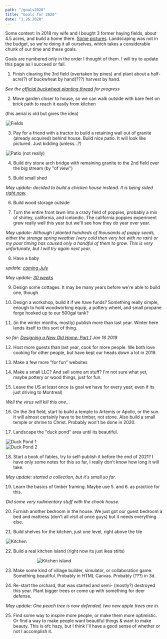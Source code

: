 ```yaml
---
path: "/goals2020"
title: "Goals for 2020"
date: "1.26.2020"
---
```


Some context: In 2018 my wife and I bought 3 former haying fields, about 4.5 acres, and build a home there. [Some pictures](https://twitter.com/simonsarris/status/1183143604925190144). Landscaping was not in the budget, so we're doing it all ourselves, which takes a considerable chunk of our time and these goals.

Goals are numbered only in the order I thought of them. I will try to update this page as I succeed or fail.

1. Finish clearing the 3rd field (overtaken by pines) and plant about a half-acre(?) of buckwheat by hand(???) harvest by hand.

*See the [official buckwheat planting thread](https://twitter.com/simonsarris/status/1261093563087097857) for progress*

2. Move garden closer to house, so we can walk outside with bare feet on brick path to reach it easily from kitchen

(this aerial is old but gives the idea)

<div style="max-width: 500px; margin: auto;">
<img src="../images/posts/goals2020/fields.jpg" alt="Fields" title="Fields" />
<div>

3. Pay for a friend with a tractor to build a retaining wall out of granite (already acquired) behind house. Build nice patio. It will look like pictured. Just kidding (unless...?)

<div style="max-width: 500px; margin: auto;">
<img src="../images/posts/goals2020/patio.jpg" alt="Patio (not really)" title="Patio (not really)" />
<div>

4. Build dry stone arch bridge with remaining granite to the 2nd field over the big stream (by "of view")

5. Build small shed

*May update: decided to build a chicken house instead. It is being sided [right now](https://twitter.com/simonsarris/status/1264256237002264577).*

6. Build wood storage outside

7. Turn the entire front lawn into a crazy field of poppies, probably a mix of shirley, california, and icelandic. The california poppies experiment grew really well this year but we'll see how they do year over year.

*May update: Although I planted hundreds of thousands of poppy seeds, either the strange spring weather (very cold then very hot with no rain) or my poor timing has caused only a handful of them to grow. This is very unfortunate, but I will try again next year.*

8. Have a baby

*update: [coming July](https://twitter.com/simonsarris/status/1215265380677058563)*

*May update: [30 weeks](https://twitter.com/simonsarris/status/1257628232205111296)*

9. Design some cottages. It may be many years before we're able to build one, though

10. Design a workshop, build it if we have funds? Something really simple, enough to hold woodworking equip, a pottery wheel, and small propane forge hooked up to our 500gal tank?

11. (in the winter months, mostly) publish more than last year. Winter here lends itself to this sort of thing.

*so far: [Designing a New Old Home: Part 1](https://medium.com/@simon.sarris/designing-a-new-old-home-part-1-cf298b58ed41) Jan 16 2019*

12. Host more guests than last year, cook for more people. We both love cooking for other people, but have kept our heads down a lot in 2019.

13. Make a few more "for fun" websites

14. Make a small LLC? And sell some art stuff? I'm not sure what yet, maybe pottery or wood things, just for fun.

15. Leave the US at least once (a goal we have for every year, even if its just driving to Montreal)

*Well the virus will kill this one...*

16. On the 3rd field, start to build a temple to Artemis or Apollo, or the sun. It will almost certainly have to be timber, not stone. Also build a small temple or shrine to Christ. Probably won't be done in 2020.

17. Landscape the "duck pond" area until its beautiful.

<div class="row">
  <div class="column">
    <div>
      <img src="../images/posts/goals2020/duckpond1.jpg" alt="Duck Pond 1" title="Duck Pond 1" />
    </div>
  </div>
  <div class="column">
    <div>
      <img src="../images/posts/goals2020/duckpond2.jpg" alt="Duck Pond 2" title="Duck Pond 2" />
    </div>
  </div>
</div>

18. Start a book of fables, try to self-publish it before the end of 2021? I have only some notes for this so far, I really don't know how long it will take.

*May update: started a collection, but it's small so far.*

19. Learn the basics of timber framing. Maybe use 5. and 6. as practice for this.

*Did some very rudimentary stuff with the chook house.*

20. Furnish another bedroom in the house. We just got our guest bedroom a bed and mattress (don't all visit at once guys) but it needs everything else.

21. Build shelves for the kitchen, just one level, right above the tile

<div style="max-width: 500px; margin: auto;">
  <img src="../images/posts/goals2020/kitchen.jpg" alt="Kitchen" />
</div>


22. Build a real kitchen island (right now its just ikea stilts)

<div style="max-width: 300px; margin: auto;">
  <img src="../images/posts/goals2020/island.jpg" alt="Kitchen island" style="max-height: 400px;" />
</div>

23. Make some kind of village builder, simulator, or collaboration game. Something beautiful. Probably in HTML Canvas. Probably (???) in 3d.

24. Re-start the orchard, that was started and semi- (mostly?) destroyed this year. Plant bigger trees or come up with something for deer defense.

*May update: One peach tree is now defended, two new apple trees are in.*

25. Find some way to inspire more people, or make them more optimistic. Or find a way to make people want beautiful things & want to make beauty. This is ofc hazy, but I think I'll have a good sense of whether or not I accomplish it.